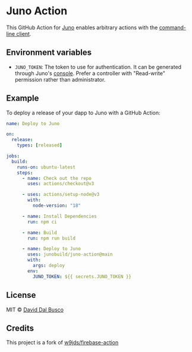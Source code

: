 # Juno Action

This GitHub Action for [Juno] enables arbitrary actions with the [command-line client]((https://github.com/junobuild/cli)).

## Environment variables

- `JUNO_TOKEN`: The token to use for authentication. It can be generated through Juno's [console](https://console.juno.build). Prefer a controller with "Read-write" permission rather than administrator.

## Example

To deploy a release of your dapp to Juno with a GitHub Action:

```yaml
name: Deploy to Juno

on:
  release:
    types: [released]

jobs:
  build:
    runs-on: ubuntu-latest
    steps:
      - name: Check out the repo
        uses: actions/checkout@v3

      - uses: actions/setup-node@v3
        with:
          node-version: "18"

      - name: Install Dependencies
        run: npm ci

      - name: Build
        run: npm run build

      - name: Deploy to Juno
        uses: junobuild/juno-action@main
        with:
          args: deploy
        env:
          JUNO_TOKEN: ${{ secrets.JUNO_TOKEN }}
```

## License

MIT © [David Dal Busco](mailto:david.dalbusco@outlook.com)

## Credits

This project is a fork of [w9jds/firebase-action ](https://github.com/w9jds/firebase-action)

[juno]: https://juno.build

